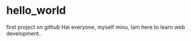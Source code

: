 # hello_world
first project on github
Hai everyone,
myself minu, Iam here to learn web development..
